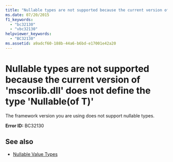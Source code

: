 ```yaml
---
title: "Nullable types are not supported because the current version of 'mscorlib.dll' does not define the type 'Nullable(of T)'"
ms.date: 07/20/2015
f1_keywords: 
  - "bc32130"
  - "vbc32130"
helpviewer_keywords: 
  - "BC32130"
ms.assetid: a9adcf60-188b-44a6-b6bd-e17001e42a20
---
```

# Nullable types are not supported because the current version of 'mscorlib.dll' does not define the type 'Nullable(of T)'
The framework version you are using does not support nullable types.  
  
 **Error ID:** BC32130  
  
## See also

- [Nullable Value Types](../../visual-basic/programming-guide/language-features/data-types/nullable-value-types.md)
